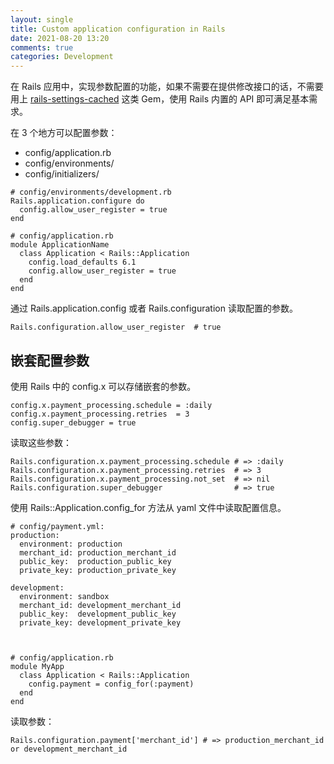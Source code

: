 ```yaml
---
layout: single
title: Custom application configuration in Rails
date: 2021-08-20 13:20
comments: true
categories: Development
---
```


在 Rails 应用中，实现参数配置的功能，如果不需要在提供修改接口的话，不需要用上 [rails-settings-cached](https://github.com/huacnlee/rails-settings-cached) 这类 Gem，使用 Rails 内置的 API 即可满足基本需求。

在 3 个地方可以配置参数：


- config/application.rb
- config/environments/
- config/initializers/

```
# config/environments/development.rb
Rails.application.configure do
  config.allow_user_register = true
end
```

```
# config/application.rb
module ApplicationName
  class Application < Rails::Application
    config.load_defaults 6.1
    config.allow_user_register = true
  end
end
```    
	
通过 Rails.application.config 或者 Rails.configuration 读取配置的参数。

```
Rails.configuration.allow_user_register  # true
```
	
## 嵌套配置参数

使用 Rails 中的 config.x 可以存储嵌套的参数。

	config.x.payment_processing.schedule = :daily
	config.x.payment_processing.retries  = 3
	config.super_debugger = true
	
读取这些参数：

	Rails.configuration.x.payment_processing.schedule # => :daily
	Rails.configuration.x.payment_processing.retries  # => 3
	Rails.configuration.x.payment_processing.not_set  # => nil
	Rails.configuration.super_debugger                # => true	
	
使用 Rails::Application.config_for 方法从 yaml 文件中读取配置信息。

	# config/payment.yml:
	production:
	  environment: production
	  merchant_id: production_merchant_id
	  public_key:  production_public_key
	  private_key: production_private_key

	development:
	  environment: sandbox
	  merchant_id: development_merchant_id
	  public_key:  development_public_key
	  private_key: development_private_key



	# config/application.rb
	module MyApp
	  class Application < Rails::Application
		config.payment = config_for(:payment)
	  end
	end
	
读取参数：	
	
	Rails.configuration.payment['merchant_id'] # => production_merchant_id or development_merchant_id	